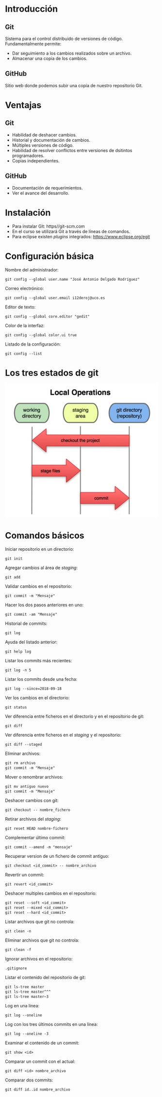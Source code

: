 # Introducción

## Git

Sistema para el control distribuido de versiones de código. Fundamentalmente permite:

* Dar seguimiento a los cambios realizados sobre un archivo.
* Almacenar una copia de los cambios.

## GitHub

Sitio web donde podemos subir una copia de nuestro repositorio Git.

# Ventajas

## Git

* Habilidad de deshacer cambios.
* Historial y documentación de cambios.
* Múltiples versiones de código.
* Habilidad de resolver conflictos entre versiones de dsitintos programadores.
* Copias independientes.

## GitHub

* Documentación de requerimientos.
* Ver el avance del desarrollo.

# Instalación

* Para instalar Git: https//git-scm.com
* En el curso se utilizará Git a través de líneas de comandos.
* Para eclipse existen *plugins* integrados: https://www.eclipse.org/egit

# Configuración básica

Nombre del administrador:

	git config --global user.name "José Antonio Delgado Rodríguez"

Correo electrónico:

	git config --global user.email i12deroj@uco.es

Editor de texto:

	git config --global core.editor "gedit"

Color de la interfaz:

	git config --global color.ui true

Listado de la configuración:

	git config --list

# Los tres estados de git

![Tres-estados-git](1.png)

# Comandos básicos

Iniciar repositorio en un directorio:

	git init

Agregar cambios al área de *staging*:

	git add

Validar cambios en el repositorio:

	git commit -m "Mensaje"

Hacer los dos pasos anteriores en uno:

	git commit -am "Mensaje"

Historial de commits:

	git log

Ayuda del listado anterior:

	git help log

Listar los commits más recientes:

	git log -n 5

Listar los commits desde una fecha:

	git log --since=2018-09-18

Ver los cambios en el directorio:

	git status

Ver diferencia entre ficheros en el directorio y en el repositorio de git:

	git diff

Ver diferencia entre ficheros en el *staging* y el repositorio:

	git diff --staged

Eliminar archivos:

	git rm archivo
	git commit -m "Mensaje"

Mover o renombrar archivos:

	git mv antiguo nuevo
	git commit -m "Mensaje"

Deshacer cambios con git:

	git checkout -- nombre_fichero

Retirar archivos del *staging*:

	git reset HEAD nombre-fichero

Complementar último commit:

	git commit --amend -m "mensaje"

Recuperar version de un fichero de commit antiguo:

	git checkout <id_commit> -- nombre_archivo

Revertir un commit:

	git revert <id_commit>

Deshacer multiples cambios en el repositorio:

	git reset --soft <id_commit>
	git reset --mixed <id_commit>
	git reset --hard <id_commit>

Listar archivos que git no controla:

	git clean -n

Eliminar archivos que git no controla:

	git clean -f

Ignorar archivos en el repositorio:

	.gitignore

Listar el contenido del repositorio de git:

	git ls-tree master
	git ls-tree master^^^
	git ls-tree master~3

Log en una linea:

	git log --oneline

Log con los tres últimos commits en una línea:

	git log --oneline -3

Examinar el contenido de un commit: 

	git show <id>

Comparar un commit con el actual:

	git diff <id> nombre_archivo

Comparar dos commits:

	git diff id..id nombre_archivo



